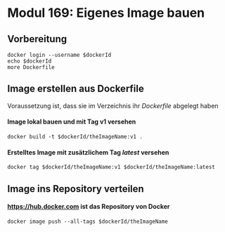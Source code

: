 # Modul 169: Eigenes Image bauen

## Vorbereitung
    docker login --username $dockerId
    echo $dockerId
    more Dockerfile 

## Image erstellen aus Dockerfile
Voraussetzung ist, dass sie im Verzeichnis ihr *Dockerfile* abgelegt haben

#### Image lokal bauen und mit Tag v1 versehen
    docker build -t $dockerId/theImageName:v1 .

#### Erstelltes Image mit zusätzlichem Tag *latest* versehen
    docker tag $dockerId/theImageName:v1 $dockerId/theImageName:latest

## Image ins Repository verteilen
#### https://hub.docker.com ist das Repository von Docker

    docker image push --all-tags $dockerId/theImageName
